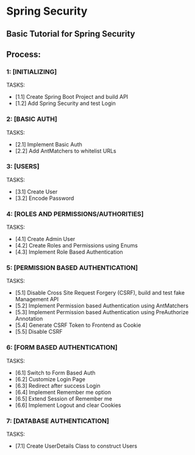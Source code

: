 # Spring Security
## Basic Tutorial for Spring Security

## Process:

### 1: [INITIALIZING]
TASKS:
- [1.1] Create Spring Boot Project and build API
- [1.2] Add Spring Security and test Login

### 2: [BASIC AUTH]
TASKS:
- [2.1] Implement Basic Auth 
- [2.2] Add AntMatchers to whitelist URLs 

### 3: [USERS]
TASKS:
- [3.1] Create User
- [3.2] Encode Password

### 4: [ROLES AND PERMISSIONS/AUTHORITIES]
TASKS:
- [4.1] Create Admin User
- [4.2] Create Roles and Permissions using Enums
- [4.3] Implement Role Based Authentication

### 5: [PERMISSION BASED AUTHENTICATION]
TASKS:
- [5.1] Disable Cross Site Request Forgery (CSRF), build and test fake Management API
- [5.2] Implement Permission based Authentication using AntMatchers
- [5.3] Implement Permission based Authentication using PreAuthorize Annotation
- [5.4] Generate CSRF Token to Frontend as Cookie
- [5.5] Disable CSRF

### 6: [FORM BASED AUTHENTICATION]
TASKS:
- [6.1] Switch to Form Based Auth
- [6.2] Customize Login Page
- [6.3] Redirect after success Login
- [6.4] Implement Remember me option
- [6.5] Extend Session of Remember me
- [6.6] Implement Logout and clear Cookies

### 7: [DATABASE AUTHENTICATION]
TASKS:
- [7.1] Create UserDetails Class to construct Users